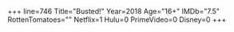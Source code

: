 +++
line=746
Title="Busted!"
Year=2018
Age="16+"
IMDb="7.5"
RottenTomatoes=""
Netflix=1
Hulu=0
PrimeVideo=0
Disney=0
+++

